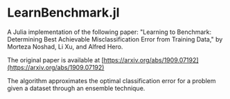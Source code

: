 # LearnBenchmark.jl

A Julia implementation of the following paper:
"Learning to Benchmark: Determining Best Achievable Misclassification Error from Training Data," by Morteza Noshad, Li Xu, and Alfred Hero.

The original paper is available at [https://arxiv.org/abs/1909.07192](https://arxiv.org/abs/1909.07192)

The algorithm approximates the optimal classification error for a problem given a dataset through an ensemble technique.

